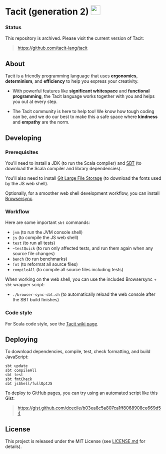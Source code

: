 # Tacit (generation 2) <a href="https://tacit-lang.github.io"><img width="30" height="30" src="jsShell/art/favicon.svg?raw=true"/></a>

### Status

This repository is archived. Please visit the current version of Tacit:

> https://github.com/tacit-lang/tacit

## About

Tacit is a friendly programming language that uses **ergonomics**, **determinism**, and **efficiency** to help you express your creativity.

- With powerful features like **significant whitespace** and **functional programming**, the Tacit language works together with you and helps you out at every step.

- The Tacit community is here to help too! We know how tough coding can be, and we do our best to make this a safe space where **kindness** and **empathy** are the norm.

## Developing

### Prerequisites

You'll need to install a JDK (to run the Scala compiler) and [SBT](http://www.scala-sbt.org/) (to download the Scala compiler and library dependencies).

You'll also need to install [Git Large File Storage](https://git-lfs.github.com/) (to download the fonts used by the JS web shell).

Optionally, for a smoother web shell development workflow, you can install [Browsersync](https://browsersync.io/).

### Workflow

Here are some important `sbt` commands:

- `jvm` (to run the JVM console shell)
- `js` (to compile the JS web shell)
- `test` (to run all tests)
- `~testQuick` (to run only affected tests, and run them again when any source file changes)
- `bench` (to run benchmarks)
- `fmt` (to reformat all source files)
- `compileAll` (to compile all source files including tests)

When working on the web shell, you can use the included Browsersync + `sbt` wrapper script:

- `./browser-sync-sbt.sh` (to automatically reload the web console after the SBT build finishes)

### Code style

For Scala code style, see the [Tacit wiki page](../../wiki/Scala-code-style).

## Deploying

To download dependencies, compile, test, check formatting, and build JavaScript:

```
sbt update
sbt compileAll
sbt test
sbt fmtCheck
sbt jsShell/fullOptJS
```

To deploy to GitHub pages, you can try using an automated script like this Gist:

> https://gist.github.com/dcecile/b03ea8c5a807ca1ff8068908ce669d54

## License

This project is released under the MIT License (see [LICENSE.md](LICENSE.md) for details).
